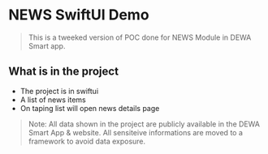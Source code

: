 # NEWS SwiftUI Demo

> This is a tweeked version of POC done for NEWS Module in DEWA Smart app.


## What is in the project

- The project is in swiftui
- A list of news items
- On taping list will open news details page


> Note: All data shown in the project are publicly available in the DEWA Smart App & website.
> All sensiteive informations are moved to a framework to avoid data exposure.
